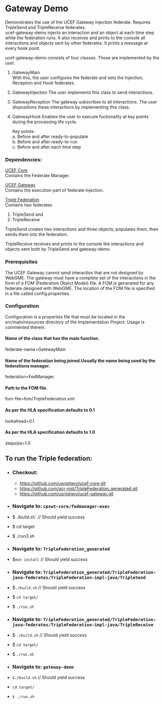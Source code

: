 # Gateway Demo
Demonstrates the use of the UCEF Gateway injection federate.
Requires TripleSend and TripleReceive federates.  
ucef-gateway-demo injects an interaction and an object at each time step while the federation runs.  It also receives and prints to the console all interactions and objects sent by other federates.  It prints a message at every hook point.

ucef-gateway-demo consists of four classes.  These are implemented by the user.
  1. GatewayMain  
  With this, the user configures the federate and sets the Injection, Reception and Hook federates.

  2. GatewayInjection
  The user implements this class to send interactions.

  3. GatewayReception
  The gateway subscribes to all interactions.  The user dispositions these interactions by implementing this class.  

  4. GatewayHook
  Enables the user to execute fuctionality at key points during the processing life cycle.  

     Key points:  
     a. Before and after ready-to-populate  
     b. Before and after ready-to-run  
     c. Before and after each time step  

### Dependencies:

[UCEF Core](https://github.com/usnistgov/ucef-core.git)  
Contains the Federate Manager.  

[UCEF Gateway](https://github.com/usnistgov/ucef-gateway.git)  
Contains the execution part of federate injection.

[Triple Federation](https://github.com/gcr-nist/TripleFederation_generated.git)  
Contains two federates  
  1. TripleSend and  
  2. TripleReceive  

  TripleSend creates two interactions and three objects, populates them, then sends them into the federation.  

  TripleReceive receives and prints to the console the interactions and objects sent both by TripleSend and gateway-demo.

### Prerequisites
The UCEF Gateway cannot send interactios that are not designed by WebGME.  The gateway must have a complete set of the interactions in the form of a FOM (Federation Object Model) file.  A FOM is generated for any federate designed with WebGME.  The location of the FOM file is specified in a file called config.properties.

### Configuration
Configuration is a properties file that must be located in the src/main/resources directory of the Implementation Project.  Usage is commented therein.  

#### Name of the class that has the main function.
federate-name=GatewayMain

#### Name of the federatian being joined.Usually the name being used by the federationa manager.
federation=FedManager

#### Path to the FOM file.
fom-file=fom/TripleFederation.xml

#### As per the HLA specification defaults to 0.1
lookahead=0.1

#### As per the HLA specification defaults to 1.0
stepsize=1.0

## To run the Triple federation:

  - ### Checkout:
    - https://github.com/usnistgov/ucef-core.git
    - https://github.com/gcr-nist/TripleFederation_generated.git
    - https://github.com/usnistgov/ucef-gateway.git

  - ### Navigate to: `cpswt-core/fedmanager-exec`  
  - $ ./build.sh` // Should yield success
  - $ cd target
  - $ ./run3.sh

  - ### Navigate to: `TripleFederation_generated`
  - $`mvn install`  // Should yield success

  - ### Navigate to: `TripleFederation_generated/TripleFederation-java-federates/TripleFederation-impl-java/TripleSend`  
  - $`./build.sh` // Should yield success
  - $ `cd target/`
  - $ `./run.sh` 


  - ### Navigate to: `TripleFederation_generated/TripleFederation-java-federates/TripleFederation-impl-java/TripleReceive`  
  - $ `./build.sh` // Should yield success
  - $ `cd target/`
  - $ `./run.sh`


  - ### Navigate to: `gateway-demo`  
  - `$./build.sh` // Should yield success
  - `cd target/`
  - `$ ./run.sh` 


